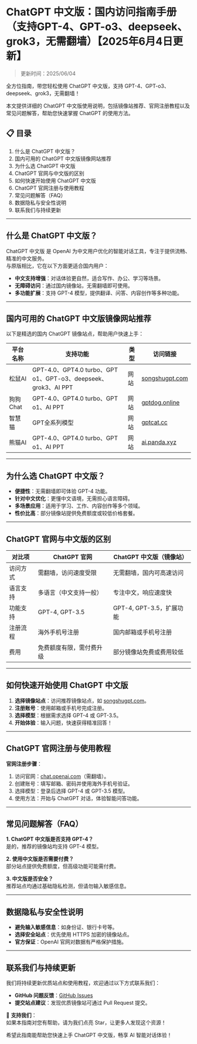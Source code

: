 # ChatGPT 中文版：国内访问指南手册（支持GPT-4、GPT-o3、deepseek、grok3，无需翻墙）【2025年6月4日更新】

> 更新时间：2025/06/04

全方位指南，带您轻松使用 ChatGPT 中文版，支持 GPT-4、GPT-o3、deepseek、grok3，无需翻墙！  

本文提供详细的 ChatGPT 中文版使用说明，包括镜像站推荐、官网注册教程以及常见问题解答，帮助您快速掌握 ChatGPT 的使用方法。

## 📋 目录
1. 什么是 ChatGPT 中文版？
2. 国内可用的 ChatGPT 中文版镜像网站推荐
3. 为什么选 ChatGPT 中文版
4. ChatGPT 官网与中文版的区别
5. 如何快速开始使用 ChatGPT 中文版
6. ChatGPT 官网注册与使用教程
7. 常见问题解答（FAQ）
8. 数据隐私与安全性说明
9. 联系我们与持续更新

---

## 什么是 ChatGPT 中文版？
ChatGPT 中文版 是 OpenAI 为中文用户优化的智能对话工具，专注于提供流畅、精准的中文服务。  
与原版相比，它在以下方面更适合国内用户：  
- **中文支持增强**：对话体验更自然，适合写作、办公、学习等场景。  
- **无障碍访问**：通过国内镜像站，无需翻墙即可使用。  
- **多功能扩展**：支持 GPT-4 模型，提供翻译、问答、内容创作等多种功能。

---

## 国内可用的 ChatGPT 中文版镜像网站推荐
以下是精选的国内 ChatGPT 镜像站点，帮助用户快速上手：

| 平台名称         | 支持功能                          | 类型           | 访问链接               |
|------------------|-----------------------------------|----------------|------------------------|
| 松鼠AI           | GPT-4.0、GPT4.0 turbo、GPT o1、GPT-o3、deepseek、grok3、AI PPT           | 网站           | [songshugpt.com](http://songshugpt.com) |
| 狗狗 Chat        | GPT-4.0、GPT4.0 turbo、GPT o1、AI PPT | 网站           | [gptdog.online](http://gptdog.online) |
| 智慧猫           | GPT全系列模型                     | 网站     | [gptcat.cc](gptcat.cc)    |
| 熊猫AI | GPT-4.0、GPT4.0 turbo、GPT o1、AI PPT       | 网站          | [ai.panda.xyz](ai.panda.xyz)       |

---

## 为什么选 ChatGPT 中文版？
- **便捷性**：无需翻墙即可体验 GPT-4 功能。  
- **针对中文优化**：更懂中文语境，无需担心语言障碍。  
- **多场景应用**：适用于学习、工作、内容创作等多个领域。  
- **性价比高**：部分镜像站提供免费额度或较低价格套餐。

---

## ChatGPT 官网与中文版的区别
| 对比项         | ChatGPT 官网                  | ChatGPT 中文版（镜像站）       |
|----------------|------------------------------|-------------------------------|
| 访问方式       | 需翻墙，访问速度受限         | 无需翻墙，国内可高速访问      |
| 语言支持       | 多语言（中文支持一般）       | 专注中文，响应速度快          |
| 功能支持       | GPT-4, GPT-3.5               | GPT-4, GPT-3.5，扩展功能      |
| 注册流程       | 海外手机号注册               | 国内邮箱或手机号注册          |
| 费用           | 免费额度有限，需付费升级     | 部分镜像站免费或费用较低      |

---

## 如何快速开始使用 ChatGPT 中文版
1. **选择镜像站点**：访问推荐镜像站点，如 [songshugpt.com](http://songshugpt.com)。  
2. **注册账号**：使用邮箱或手机号完成注册。  
3. **选择模型**：根据需求选择 GPT-4 或 GPT-3.5。  
4. **开始体验**：输入问题，快速获得精准回答！

---

## ChatGPT 官网注册与使用教程
**官网注册步骤**：  
1. 访问官网：[chat.openai.com](https://chat.openai.com)（需翻墙）。  
2. 创建账号：填写邮箱、密码并使用海外手机号验证。  
3. 选择模型：登录后选择 GPT-4 或 GPT-3.5 模型。  
4. 使用方法：开始与 ChatGPT 对话，体验智能问答功能。

---

## 常见问题解答（FAQ）
**1. ChatGPT 中文版是否支持 GPT-4？**  
是的，推荐的镜像站均支持 GPT-4 模型。  

**2. 使用中文版是否需要付费？**  
部分站点提供免费额度，但高级功能可能需付费。  

**3. 中文版是否安全？**  
推荐站点均通过基础隐私检测，但请勿输入敏感信息。

---

## 数据隐私与安全性说明
- **避免输入敏感信息**：如身份证、银行卡号等。  
- **选择安全站点**：优先使用 HTTPS 加密的镜像站点。  
- **官方保证**：OpenAI 官网对数据有严格保护措施。

---

## 联系我们与持续更新
我们将持续更新优质站点和使用教程，欢迎通过以下方式联系我们：  
- **GitHub 问题反馈**：[GitHub Issues](https://github.com/issues)  
- **提交站点建议**：发现优质镜像站可通过 Pull Request 提交。  

🌟 **支持我们**：  
如果本指南对您有帮助，请为我们点亮 Star，让更多人发现这个资源！  

希望此指南能帮助您快速上手 ChatGPT 中文版，畅享 AI 智能对话体验！
